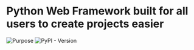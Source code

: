 # Python Web Framework built for all users to create projects easier

![Purpose](https://img.shields.io/badge/:purpose-learning-teal)
![PyPI - Version](https://img.shields.io/pypi/v/webframe-py)


